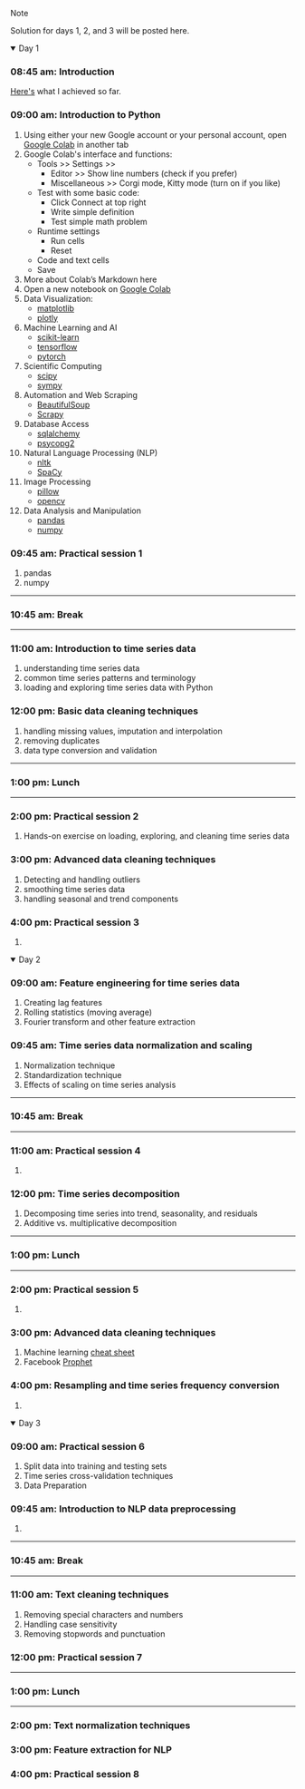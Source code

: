 > [!NOTE]
> Solution for days 1, 2, and 3 will be posted here.

<details open>
<summary> Day 1 </summary>

### 08:45 am: Introduction
[Here's](https://docs.google.com/presentation/d/e/2PACX-1vRbfvQpTP4ARbARRWhOL6WZ6koCKSHvf5OxFyHcJjn8GHXG3OpuneEH6uMYlpxKX0H_sEfHB6KAKrkq/pub?start=true&loop=false&slide=id.g29007063b8d_0_118) what I achieved so far.

### 09:00 am: Introduction to Python
  1. Using either your new Google account or your personal account, open [Google Colab](https://colab.research.google.com/) in another tab
  2. Google Colab's interface and functions:
     - Tools >> Settings >> 
       - Editor >> Show line numbers (check if you prefer)
       - Miscellaneous >> Corgi mode, Kitty mode (turn on if you like)
     - Test with some basic code:
       - Click Connect at top right
       - Write simple definition	
       - Test simple math problem
     - Runtime settings
       - Run cells
       - Reset
     - Code and text cells
     - Save
  3. More about Colab’s Markdown here
  4. Open a new notebook on [Google Colab](https://colab.research.google.com/)
  5. Data Visualization:
     - [matplotlib](https://matplotlib.org/)
     - [plotly](https://plotly.com/python/)
  6. Machine Learning and AI
     - [scikit-learn](https://scikit-learn.org/stable/)
     - [tensorflow](https://www.tensorflow.org/learn)
     - [pytorch](https://pytorch.org/)
  7. Scientific Computing
     - [scipy](https://scipy.org/)
     - [sympy](https://www.sympy.org/en/index.html)
  8. Automation and Web Scraping
     - [BeautifulSoup](https://beautiful-soup-4.readthedocs.io/en/latest/)
     - [Scrapy](https://scrapy.org/)
  9. Database Access
     - [sqlalchemy](https://www.sqlalchemy.org/)
     - [psycopg2](https://www.psycopg.org/docs/)
  10. Natural Language Processing (NLP)
      - [nltk](https://www.nltk.org/)
      - [SpaCy](https://spacy.io/)
  11. Image Processing
      - [pillow](https://realpython.com/image-processing-with-the-python-pillow-library/)
      - [opencv](https://opencv.org/)
  12. Data Analysis and Manipulation
      - [pandas](https://pandas.pydata.org/)
      - [numpy](https://numpy.org/)

### 09:45 am: Practical session 1
  1. pandas
  2. numpy


___

### 10:45 am: Break
___

### 11:00 am: Introduction to time series data
  1. understanding time series data
  2. common time series patterns and terminology
  3. loading and exploring time series data with Python

### 12:00 pm: Basic data cleaning techniques
  1. handling missing values, imputation and interpolation
  2. removing duplicates
  3. data type conversion and validation

___

### 1:00 pm: Lunch
___

### 2:00 pm: Practical session 2
  1. Hands-on exercise on loading, exploring, and cleaning time series data

### 3:00 pm: Advanced data cleaning techniques
  1. Detecting and handling outliers
  2. smoothing time series data
  3. handling seasonal and trend components

### 4:00 pm: Practical session 3
  1. 

</details>


<details open>
<summary> Day 2 </summary>

### 09:00 am: Feature engineering for time series data
  1. Creating lag features
  2. Rolling statistics (moving average)
  3. Fourier transform and other feature extraction

### 09:45 am: Time series data normalization and scaling
  1. Normalization technique
  2. Standardization technique
  3. Effects of scaling on time series analysis

___

### 10:45 am: Break
___

### 11:00 am: Practical session 4
  1. 

### 12:00 pm: Time series decomposition
  1. Decomposing time series into trend, seasonality, and residuals
  2. Additive vs. multiplicative decomposition

___

### 1:00 pm: Lunch
___

### 2:00 pm: Practical session 5
  1.


### 3:00 pm: Advanced data cleaning techniques
  1. Machine learning [cheat sheet](https://machinelearningmastery.com/time-series-forecasting-methods-in-python-cheat-sheet/)
  2. Facebook [Prophet](https://facebook.github.io/prophet/)

### 4:00 pm: Resampling and time series frequency conversion
  1. 

</details>

<details open>
<summary> Day 3 </summary>

### 09:00 am: Practical session 6
  1. Split data into training and testing sets
  2. Time series cross-validation techniques
  3. Data Preparation

### 09:45 am: Introduction to NLP data preprocessing
  1.

___

### 10:45 am: Break
___

### 11:00 am: Text cleaning techniques
  1. Removing special characters and numbers
  2. Handling case sensitivity
  3. Removing stopwords and punctuation

### 12:00 pm: Practical session 7

___

### 1:00 pm: Lunch
___

### 2:00 pm: Text normalization techniques


### 3:00 pm: Feature extraction for NLP


### 4:00 pm: Practical session 8

</details>
